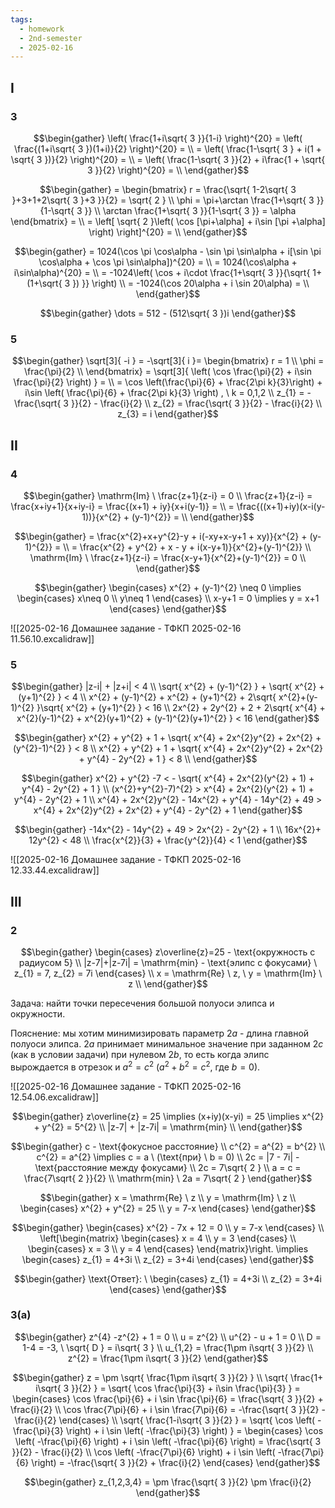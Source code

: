 ```yaml
---
tags:
  - homework
  - 2nd-semester
  - 2025-02-16
---
```


## I

### 3

$$\begin{gather}
\left( \frac{1+i\sqrt{ 3 }}{1-i} \right)^{20} = \left( \frac{(1+i\sqrt{ 3 })(1+i)}{2} \right)^{20} = \\
= \left( \frac{1-\sqrt{ 3 } + i(1 + \sqrt{ 3 })}{2} \right)^{20} = \\
= \left( \frac{1-\sqrt{ 3 }}{2} + i\frac{1 + \sqrt{ 3 }}{2} \right)^{20} = \\
\end{gather}$$

$$\begin{gather}
= \begin{bmatrix}
r = \frac{\sqrt{ 1-2\sqrt{ 3 }+3+1+2\sqrt{ 3 }+3 }}{2} = \sqrt{ 2 } \\
\phi = \pi+\arctan \frac{1+\sqrt{ 3 }}{1-\sqrt{ 3 }} \\
\arctan \frac{1+\sqrt{ 3 }}{1-\sqrt{ 3 }} = \alpha
\end{bmatrix} = \\
= \left[ \sqrt{ 2 }\left( \cos [\pi+\alpha] + i\sin [\pi +\alpha] \right)  \right]^{20} = \\
\end{gather}$$

$$\begin{gather}
= 1024(\cos \pi \cos\alpha - \sin \pi \sin\alpha + i[\sin \pi \cos\alpha + \cos \pi \sin\alpha])^{20} = \\
= 1024(\cos\alpha + i\sin\alpha)^{20} = \\
= -1024\left( \cos + i\cdot \frac{1+\sqrt{ 3 }}{\sqrt{ 1+ (1+\sqrt{ 3 }) }} \right) \\
= -1024(\cos 20\alpha + i \sin 20\alpha) = \\
\end{gather}$$

$$\begin{gather}
\dots = 512 - (512\sqrt{ 3 })i
\end{gather}$$

### 5

$$\begin{gather}
\sqrt[3]{ -i } = -\sqrt[3]{ i }= \begin{bmatrix}
r = 1 \\
\phi = \frac{\pi}{2} \\
\end{bmatrix} = \sqrt[3]{ \left( \cos \frac{\pi}{2} + i\sin \frac{\pi}{2} \right) } = \\
= \cos \left(\frac{\pi}{6} + \frac{2\pi k}{3}\right) + i\sin \left( \frac{\pi}{6} + \frac{2\pi k}{3} \right) , \ k = 0,1,2 \\
z_{1} = -\frac{\sqrt{ 3 }}{2} - \frac{i}{2} \\
z_{2} = \frac{\sqrt{ 3 }}{2} - \frac{i}{2} \\
z_{3} = i
\end{gather}$$

## II

### 4

$$\begin{gather}
\mathrm{Im} \ \frac{z+1}{z-i} = 0 \\
\frac{z+1}{z-i} = \frac{x+iy+1}{x+iy-i} = \frac{(x+1) + iy}{x+i(y-1)} = \\
= \frac{((x+1)+iy)(x-i(y-1))}{x^{2} + (y-1)^{2}} = \\
\end{gather}$$

$$\begin{gather}
= \frac{x^{2}+x+y^{2}-y + i(-xy+x-y+1 + xy)}{x^{2} + (y-1)^{2}} = \\
= \frac{x^{2} + y^{2} + x - y + i(x-y+1)}{x^{2}+(y-1)^{2}} \\
\mathrm{Im} \ \frac{z+1}{z-i} = \frac{x-y+1}{x^{2}+(y-1)^{2}} = 0 \\
\end{gather}$$

$$\begin{gather}
\begin{cases}
x^{2} + (y-1)^{2} \neq 0 \implies \begin{cases}
x\neq 0 \\
y\neq 1
\end{cases} \\
x-y+1 = 0 \implies y = x+1
\end{cases}
\end{gather}$$

![[2025-02-16 Домашнее задание - ТФКП 2025-02-16 11.56.10.excalidraw]]

### 5

$$\begin{gather}
|z-i| + |z+i| < 4 \\
\sqrt{ x^{2} + (y-1)^{2} } + \sqrt{ x^{2} + (y+1)^{2} } < 4 \\
x^{2} + (y-1)^{2} + x^{2} + (y+1)^{2} + 2\sqrt{ x^{2}+(y-1)^{2} }\sqrt{ x^{2} + (y+1)^{2} } < 16 \\
2x^{2} + 2y^{2} + 2 + 2\sqrt{ x^{4} + x^{2}(y-1)^{2} + x^{2}(y+1)^{2} + (y-1)^{2}(y+1)^{2} } < 16
\end{gather}$$

$$\begin{gather}
x^{2} + y^{2} + 1 + \sqrt{ x^{4} + 2x^{2}y^{2} + 2x^{2} + (y^{2}-1)^{2} } < 8 \\
x^{2} + y^{2} + 1 + \sqrt{ x^{4} + 2x^{2}y^{2} + 2x^{2} + y^{4} - 2y^{2} + 1 } < 8 \\
\end{gather}$$

$$\begin{gather}
x^{2} + y^{2} -7 < - \sqrt{ x^{4} + 2x^{2}(y^{2} + 1) + y^{4} - 2y^{2} + 1 } \\
(x^{2}+y^{2}-7)^{2} > x^{4} + 2x^{2}(y^{2} + 1) + y^{4} - 2y^{2} + 1 \\
x^{4} + 2x^{2}y^{2} - 14x^{2} + y^{4} - 14y^{2} + 49 > x^{4} + 2x^{2}y^{2} + 2x^{2} + y^{4} - 2y^{2} + 1
\end{gather}$$

$$\begin{gather}
-14x^{2} - 14y^{2} + 49 > 2x^{2} - 2y^{2} + 1 \\
16x^{2}+ 12y^{2} < 48 \\
\frac{x^{2}}{3} + \frac{y^{2}}{4} < 1
\end{gather}$$

![[2025-02-16 Домашнее задание - ТФКП 2025-02-16 12.33.44.excalidraw]]

## III

### 2

$$\begin{gather}
\begin{cases}
z\overline{z}=25 - \text{окружность с радиусом 5} \\
|z-7|+|z-7i| = \mathrm{min} - \text{элипс с фокусами} \ z_{1} = 7, z_{2} = 7i
\end{cases} \\
x = \mathrm{Re} \ z, \ y = \mathrm{Im} \ z \\
\end{gather}$$

Задача: найти точки пересечения большой полуоси элипса и окружности.

Пояснение: мы хотим минимизировать параметр $2a$ - длина главной полуоси элипса. $2a$ принимает минимальное значение при заданном $2c$ (как в условии задачи) при нулевом $2b$, то есть когда элипс вырождается в отрезок и $a^{2} = c^{2}$ ($a^{2} + b^{2} = c^{2}$, где $b = 0$).

![[2025-02-16 Домашнее задание - ТФКП 2025-02-16 12.54.06.excalidraw]]

$$\begin{gather}
z\overline{z} = 25 \implies (x+iy)(x-yi) = 25 \implies x^{2} + y^{2} = 5^{2} \\
|z-7| + |z-7i| = \mathrm{min} \\
\end{gather}$$

$$\begin{gather}
c - \text{фокусное расстояние} \\
c^{2} = a^{2} = b^{2} \\
c^{2} = a^{2} \implies c = a \ (\text{при} \ b = 0) \\
2c = |7 - 7i| - \text{расстояние между фокусами} \\
2c = 7\sqrt{ 2 } \\
a = c = \frac{7\sqrt{ 2 }}{2} \\
\mathrm{min} \ 2a = 7\sqrt{ 2 }
\end{gather}$$

$$\begin{gather}
x = \mathrm{Re} \ z \\
y = \mathrm{Im} \ z \\
\begin{cases}
x^{2} + y^{2} = 25 \\
y = 7-x
\end{cases}
\end{gather}$$

$$\begin{gather}
\begin{cases}
x^{2} - 7x + 12 = 0 \\
y = 7-x
\end{cases} \\
\left[\begin{matrix}
\begin{cases}
x = 4 \\
y = 3
\end{cases} \\
\begin{cases}
x = 3 \\
y = 4
\end{cases}
\end{matrix}\right. \implies \begin{cases}
z_{1} = 4+3i \\
z_{2} = 3+4i
\end{cases}
\end{gather}$$

$$\begin{gather}
\text{Ответ}: \ 
\begin{cases}
z_{1} = 4+3i \\
z_{2} = 3+4i
\end{cases}
\end{gather}$$

### 3(а)

$$\begin{gather}
z^{4} -z^{2} + 1 = 0 \\
u = z^{2} \\
u^{2} - u + 1 = 0 \\
D = 1-4 = -3, \ \sqrt{ D } = i\sqrt{ 3 } \\
u_{1,2} = \frac{1\pm i\sqrt{ 3 }}{2} \\
z^{2} = \frac{1\pm i\sqrt{ 3 }}{2}
\end{gather}$$

$$\begin{gather}
z = \pm \sqrt{ \frac{1\pm i\sqrt{ 3 }}{2} } \\
\sqrt{ \frac{1+ i\sqrt{ 3 }}{2} } = \sqrt{ \cos \frac{\pi}{3} + i\sin \frac{\pi}{3} } = \begin{cases}
\cos \frac{\pi}{6} + i \sin \frac{\pi}{6} = \frac{\sqrt{ 3 }}{2} + \frac{i}{2} \\
\cos \frac{7\pi}{6} + i \sin \frac{7\pi}{6} = -\frac{\sqrt{ 3 }}{2} - \frac{i}{2}
\end{cases} \\
\sqrt{ \frac{1-i\sqrt{ 3 }}{2} } = \sqrt{ \cos \left( -\frac{\pi}{3} \right) + i \sin \left( -\frac{\pi}{3} \right) } = \begin{cases}
\cos \left( -\frac{\pi}{6} \right) + i \sin \left( -\frac{\pi}{6} \right) = \frac{\sqrt{ 3 }}{2} - \frac{i}{2} \\
\cos \left( -\frac{7\pi}{6} \right) + i \sin \left( -\frac{7\pi}{6} \right) = -\frac{\sqrt{ 3 }}{2} + \frac{i}{2}
\end{cases}
\end{gather}$$

$$\begin{gather}
z_{1,2,3,4} = \pm \frac{\sqrt{ 3 }}{2} \pm \frac{i}{2}
\end{gather}$$